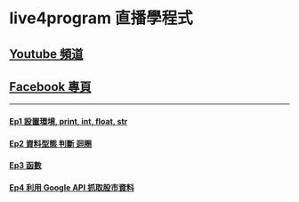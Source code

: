# live4program 直播學程式

## [Youtube 頻道](http://live.ursaga.com)
## [Facebook 專頁](https://www.facebook.com/live4program/)

________________________________________
#### [Ep1 設置環境, print, int, float, str](https://www.youtube.com/watch?v=kWicoSZ5UY4)

#### [Ep2 資料型態 判斷 迴圈](https://www.youtube.com/watch?v=bPCpJQmSKqg)

#### [Ep3 函數](https://www.youtube.com/watch?v=PtJhbc-8m5U)

#### [Ep4 利用 Google API 抓取股市資料](https://youtu.be/yytaKCsP5R0)
